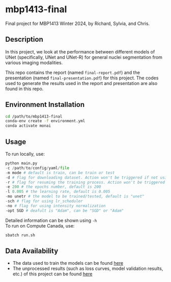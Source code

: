 # mbp1413-final
Final project for MBP1413 Winter 2024, by Richard, Sylvia, and Chris. 

## Description
In this project, we look at the performance between different models of UNet (specifically, UNet and UNet-R) for general nuclei segmentation from various imaging modalities.

This repo contains the report (named `final-report.pdf`) and the presentation (named `final-presentation.pdf`) for this project. The codes used to generate the results used in the report and presentation are also found in this repo.

## Environment Installation
```bash
cd /path/to/mbp1413-final
conda-env create -f environment.yml
conda activate monai
```

## Usage
To run locally, use:
```python
python main.py
-c /path/to/config/yaml/file
-m mode # default is train, can be train or test
-d # flag for downloading dataset. Action won't be triggered if not using this flag
-r # flag for resuming the training process. Action won't be triggered if not using this flag
-e 200 # the epochs number, default is 200
-l 0.005 # the learning rate, default is 0.005 
-mo unetr # the model to be trained/tested, default is "unet"
-sch # flag for using lr_scheduler
-no # flag for using intensity normalization
-opt SGD # deafult is "Adam", can be "SGD" or "Adam"
```
Detailed information can be shown using ```-h```\
To run on Compute Canada, use:
```bash
sbatch run.sh
```

## Data Availability
- The data used to train the models can be found [here](https://drive.google.com/drive/folders/1WoteojVEFCjUOUbKrQpHYqKSHY06Qn3m)
- The unprocessed results (such as loss curves, model validation results, etc.) of this project can be found [here](https://drive.google.com/drive/folders/1n3LVk6NlPQ4F6_iDpKGr-aHUV9v95QYW?usp=drive_link)

